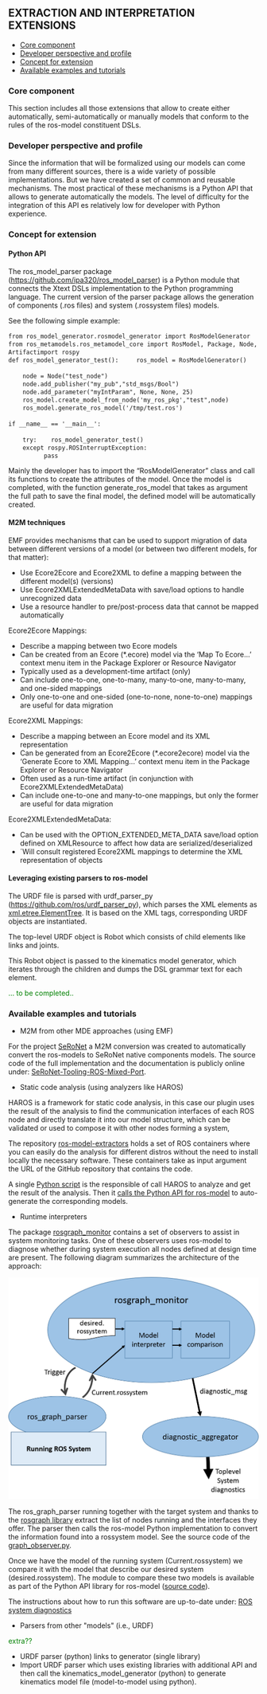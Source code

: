 ## EXTRACTION AND INTERPRETATION EXTENSIONS

- [Core component](#core-component)
- [Developer perspective and profile](#developer-perspective-and-profile)
- [Concept for extension](#concept-for-extension)
- [Available examples and tutorials](#available-examples-and-tutorials)

### Core component
This section includes all those extensions that allow to create either automatically, semi-automatically or manually models that conform to the rules of the ros-model constituent DSLs.  

### Developer perspective and profile
Since the information that will be formalized using our models can come from many different sources, there is a wide variety of possible implementations. But we have created a set of common and reusable mechanisms. The most practical of these mechanisms is a Python API that allows to generate automatically the models. The level of difficulty for the integration of this API es relatively low for developer with Python experience.

### Concept for extension

#### Python API

The ros_model_parser package (https://github.com/ipa320/ros_model_parser) is a Python module that connects the Xtext DSLs implementation to the Python programming language. The current version of the parser package allows the generation of components (.ros files) and system (.rossystem files) models.

See the following simple example:

```
from ros_model_generator.rosmodel_generator import RosModelGenerator
from ros_metamodels.ros_metamodel_core import RosModel, Package, Node, Artifactimport rospy
def ros_model_generator_test():     ros_model = RosModelGenerator()

    node = Node("test_node")
    node.add_publisher("my_pub","std_msgs/Bool")
    node.add_parameter("myIntParam", None, None, 25)
    ros_model.create_model_from_node('my_ros_pkg',"test",node)
    ros_model.generate_ros_model('/tmp/test.ros')

if __name__ == '__main__':

    try:    ros_model_generator_test()
    except rospy.ROSInterruptException:
      	  pass
```

Mainly the developer has to import the “RosModelGenerator” class and call its functions to create the attributes of the model. Once the model is completed, with the function generate_ros_model that takes as argument the full path to save the final model, the defined model will be automatically created.

#### M2M techniques

EMF provides mechanisms that can be used to support migration  of data between different versions of a model (or between two different models, for that matter):

- Use Ecore2Ecore and Ecore2XML to define a mapping between the different model(s) (versions)
- Use Ecore2XMLExtendedMetaData with save/load options to handle unrecognized data
- Use a resource handler to pre/post-process data that cannot be mapped automatically

Ecore2Ecore Mappings:

- Describe a mapping between two Ecore models
- Can be created from an Ecore (*.ecore) model via the ‘Map To Ecore...’ context menu item in the Package Explorer or Resource Navigator
- Typically used as a development-time artifact (only)
- Can include one-to-one, one-to-many, many-to-one, many-to-many, and one-sided mappings
- Only one-to-one and one-sided (one-to-none, none-to-one) mappings are useful for data migration

Ecore2XML Mappings:

- Describe a mapping between an Ecore model and its XML representation
- Can be generated from an Ecore2Ecore (*.ecore2ecore) model via the ‘Generate Ecore to XML Mapping...’ context menu item in the Package Explorer or Resource Navigator
- Often used as a run-time artifact (in conjunction with Ecore2XMLExtendedMetaData)
- Can include one-to-one and many-to-one mappings, but only the former are useful for data migration

Ecore2XMLExtendedMetaData:

- Can be used with the OPTION_EXTENDED_META_DATA save/load option defined on XMLResource to affect how data are serialized/deserialized
- ´Will consult registered Ecore2XML mappings to determine the XML representation of objects

#### Leveraging existing parsers to ros-model

The URDF file is parsed with urdf_parser_py (https://github.com/ros/urdf_parser_py), which parses the XML elements as [xml.etree.ElementTree](https://docs.python.org/3/library/xml.etree.elementtree.html). It is based on the XML tags, corresponding URDF objects are instantiated.

The top-level URDF object is Robot which consists of child elements like links and joints.

This Robot object is passed to the kinematics model generator, which iterates through the children and dumps the DSL grammar text for each element.

<font color="green">… to be completed.. </font>


### Available examples and tutorials

- M2M from other MDE approaches (using EMF)

For the project [SeRoNet](https://www.seronet-projekt.de/) a M2M conversion was created to automatically convert the ros-models to SeRoNet native components models. The source code of the full implementation and the documentation is publicly online under: [SeRoNet-Tooling-ROS-Mixed-Port](https://github.com/seronet-project/SeRoNet-Tooling-ROS-Mixed-Port).


- Static code analysis (using analyzers like HAROS)

HAROS is a framework for static code analysis, in this case our plugin uses the result of the analysis to find the communication interfaces of each ROS node and directly translate it into our model structure, which can be validated or used to compose it with other nodes forming a system,

The repository [ros-model-extractors](https://github.com/ipa320/ros-model-extractors) holds a set of ROS containers where you can easily do the analysis for different distros without the need to install locally the necessary software. These containers take as input argument the URL of the GitHub repository that contains the code.

A single [Python script](https://github.com/ipa320/ros-model-extractors/blob/main/ros_model_extractor.py) is the responsible of call HAROS to analyze and get the result of the analysis. Then it [calls the Python API for ros-model](https://github.com/ipa320/ros-model-extractors/blob/main/ros_model_extractor.py#L118) to auto-generate the corresponding models.

- Runtime interpreters

The package [rosgraph_monitor](https://github.com/ipa320/rosgraph_monitor) contains a set of observers to assist in system monitoring tasks. One of these observers uses ros-model to diagnose whether during system execution all nodes defined at design time are present. The following diagram summarizes the architecture of the approach:

![RosGraph observer architecture](images/diagnosis_approach.png)

The ros_graph_parser running together with the target system and thanks to the [rosgraph library](http://wiki.ros.org/rosgraph) extract the list of nodes running and the interfaces they offer. The parser then calls the ros-model Python implementation to convert the information found into a rossystem model. See the source code of the [graph_observer.py](https://github.com/ipa320/rosgraph_monitor/blob/main/src/rosgraph_monitor/observers/graph_observer.py).

Once we have the model of the running system (Current.rossystem) we compare it with the model that describe our desired system (desired.rossystem). The module to compare these two models is available as part of the Python API library for ros-model ([source code](https://github.com/ipa320/ros_model_parser/blob/master/src/ros_model_parser/model_comparator.py)).

The instructions about how to run this software are up-to-date under: [ROS system diagnostics](https://github.com/ipa320/rosgraph_monitor#ros-system-diagnostics)


- Parsers from other "models" (i.e., URDF)

<font color="green"> extra??</font>
- URDF parser (python) links to generator (single library)
- Import URDF parser which uses existing libraries with additional API and then call the kinematics_model_generator (python) to generate kinematics model file (model-to-model using python).
